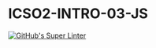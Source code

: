# ICSO2-INTRO-03-JS

[![GitHub's Super Linter](https://github.com/Probably-Not-Curtis-Edwards/ICSO2-INTRO-03-JS/workflows/GitHub's%20Super%20Linter/badge.svg)](https://github.com/Probably-Not-Curtis-Edwards/ICSO2-INTRO-03-JS/actions)
